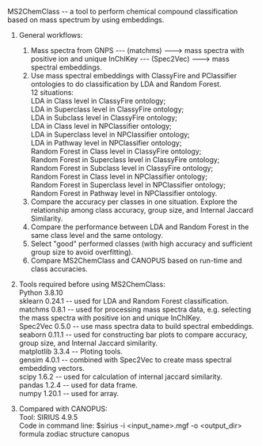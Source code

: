 MS2ChemClass -- a tool to perform chemical compound classification based on mass spectrum by using embeddings.  

1. General workflows:  
    1) Mass spectra from GNPS --- (matchms) ---> mass spectra with positive ion and unique InChIKey --- (Spec2Vec) ---> mass spectral embeddings.  
    2) Use mass spectral embeddings with ClassyFire and PClassifier ontologies to do classification by LDA and Random Forest.  
                          12 situations:   
                               LDA in Class level in ClassyFire ontology;  
                               LDA in Superclass level in ClassyFire ontology;  
                               LDA in Subclass level in ClassyFire ontology;  
                               LDA in Class level in NPClassifier ontology;  
                               LDA in Superclass level in NPClassifier ontology;  
                               LDA in Pathway level in NPClassifier ontology;  
                               Random Forest in Class level in ClassyFire ontology;  
                               Random Forest in Superclass level in ClassyFire ontology;  
                               Random Forest in Subclass level in ClassyFire ontology;  
                               Random Forest in Class level in NPClassifier ontology;  
                               Random Forest in Superclass level in NPClassifier ontology;  
                               Random Forest in Pathway level in NPClassifier ontology.  
     3) Compare the accuracy per classes in one situation. Explore the relationship among class accuracy, group size, and Internal Jaccard Similarity.  
     4) Compare the performance between LDA and Random Forest in the same class level and the same ontology.  
     5) Select "good" performed classes (with high accuracy and sufficient group size to avoid overfitting).  
     6) Compare MS2ChemClass and CANOPUS based on run-time and class accuracies.  

2. Tools required before using MS2ChemClass:  
  Python 3.8.10  
  sklearn 0.24.1 -- used for LDA and Random Forest classification.  
  matchms 0.8.1 -- used for processing mass spectra data, e.g. selecting the mass spectra with positive ion and unique InChIKey.  
  Spec2Vec 0.5.0 -- use mass spectra data to build spectral embeddings.   
  seaborn 0.11.1 --  used for constructing bar plots to compare accuracy, group size, and Internal Jaccard similarity.  
  matplotlib 3.3.4 -- Ploting tools.    
  gensim 4.0.1  -- combined with Spec2Vec to create mass spectral embedding vectors.  
  scipy 1.6.2 -- used for calculation of internal jaccard similarity.  
  pandas 1.2.4 -- used for data frame.  
  numpy 1.20.1 -- used for array.  

3. Compared with CANOPUS:  
  Tool: SIRIUS 4.9.5  
  Code in command line: $sirius -i <input_name>.mgf -o <output_dir> formula zodiac structure canopus  
  
